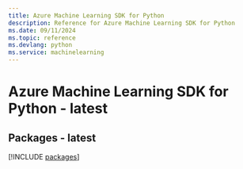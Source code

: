 ```yaml
---
title: Azure Machine Learning SDK for Python
description: Reference for Azure Machine Learning SDK for Python
ms.date: 09/11/2024
ms.topic: reference
ms.devlang: python
ms.service: machinelearning
---
```

# Azure Machine Learning SDK for Python - latest
## Packages - latest
[!INCLUDE [packages](machine-learning-index.md)]